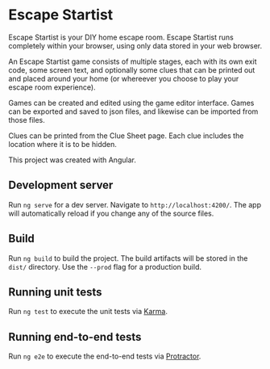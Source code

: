 # Escape Startist

Escape Startist is your DIY home escape room. Escape Startist runs completely within your browser, using only data stored in your web browser.

An Escape Startist game consists of multiple stages, each with its own exit code, some screen text, and optionally some clues that can be printed out and placed around your home (or whereever you choose to play your escape room experience). 

Games can be created and edited using the game editor interface. Games can be exported and saved to json files, and likewise can be imported from those files.

Clues can be printed from the Clue Sheet page. Each clue includes the location where it is to be hidden.

This project was created with Angular.

## Development server

Run `ng serve` for a dev server. Navigate to `http://localhost:4200/`. The app will automatically reload if you change any of the source files.

## Build

Run `ng build` to build the project. The build artifacts will be stored in the `dist/` directory. Use the `--prod` flag for a production build.

## Running unit tests

Run `ng test` to execute the unit tests via [Karma](https://karma-runner.github.io).

## Running end-to-end tests

Run `ng e2e` to execute the end-to-end tests via [Protractor](http://www.protractortest.org/).

